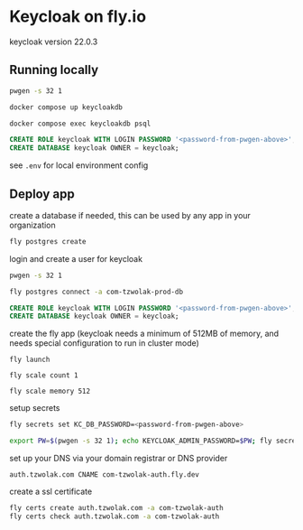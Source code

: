 # Keycloak on fly.io

keycloak version 22.0.3

## Running locally

```bash
pwgen -s 32 1

docker compose up keycloakdb

docker compose exec keycloakdb psql
```

```sql
CREATE ROLE keycloak WITH LOGIN PASSWORD '<password-from-pwgen-above>';
CREATE DATABASE keycloak OWNER = keycloak;
```

see `.env` for local environment config


## Deploy app

create a database if needed, this can be used by any app in your organization

```bash
fly postgres create
```

login and create a user for keycloak
```bash
pwgen -s 32 1

fly postgres connect -a com-tzwolak-prod-db
```

```sql
CREATE ROLE keycloak WITH LOGIN PASSWORD '<password-from-pwgen-above>';
CREATE DATABASE keycloak OWNER = keycloak;
```

create the fly app (keycloak needs a minimum of 512MB of memory, and needs special configuration to run in cluster mode)
```
fly launch

fly scale count 1

fly scale memory 512
```

setup secrets
```bash
fly secrets set KC_DB_PASSWORD=<password-from-pwgen-above>

export PW=$(pwgen -s 32 1); echo KEYCLOAK_ADMIN_PASSWORD=$PW; fly secrets set KEYCLOAK_ADMIN_PASSWORD=$PW; unset $PW
```


set up your DNS via your domain registrar or DNS provider
```
auth.tzwolak.com CNAME com-tzwolak-auth.fly.dev
```

create a ssl certificate
```bash
fly certs create auth.tzwolak.com -a com-tzwolak-auth
fly certs check auth.tzwolak.com -a com-tzwolak-auth
```
